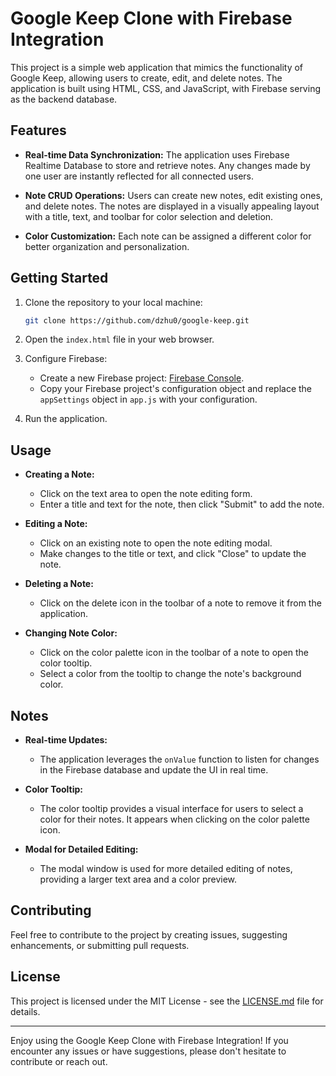 # Google Keep Clone with Firebase Integration

This project is a simple web application that mimics the functionality of Google Keep, allowing users to create, edit, and delete notes. The application is built using HTML, CSS, and JavaScript, with Firebase serving as the backend database.

## Features

- **Real-time Data Synchronization:** The application uses Firebase Realtime Database to store and retrieve notes. Any changes made by one user are instantly reflected for all connected users.

- **Note CRUD Operations:** Users can create new notes, edit existing ones, and delete notes. The notes are displayed in a visually appealing layout with a title, text, and toolbar for color selection and deletion.

- **Color Customization:** Each note can be assigned a different color for better organization and personalization.

## Getting Started

1. Clone the repository to your local machine:

    ```bash
    git clone https://github.com/dzhu0/google-keep.git
    ```

2. Open the `index.html` file in your web browser.

3. Configure Firebase:
    - Create a new Firebase project: [Firebase Console](https://console.firebase.google.com/).
    - Copy your Firebase project's configuration object and replace the `appSettings` object in `app.js` with your configuration.

4. Run the application.

## Usage

- **Creating a Note:**
  - Click on the text area to open the note editing form.
  - Enter a title and text for the note, then click "Submit" to add the note.

- **Editing a Note:**
  - Click on an existing note to open the note editing modal.
  - Make changes to the title or text, and click "Close" to update the note.

- **Deleting a Note:**
  - Click on the delete icon in the toolbar of a note to remove it from the application.

- **Changing Note Color:**
  - Click on the color palette icon in the toolbar of a note to open the color tooltip.
  - Select a color from the tooltip to change the note's background color.

## Notes

- **Real-time Updates:**
  - The application leverages the `onValue` function to listen for changes in the Firebase database and update the UI in real time.

- **Color Tooltip:**
  - The color tooltip provides a visual interface for users to select a color for their notes. It appears when clicking on the color palette icon.

- **Modal for Detailed Editing:**
  - The modal window is used for more detailed editing of notes, providing a larger text area and a color preview.

## Contributing

Feel free to contribute to the project by creating issues, suggesting enhancements, or submitting pull requests.

## License

This project is licensed under the MIT License - see the [LICENSE.md](LICENSE.md) file for details.

---

Enjoy using the Google Keep Clone with Firebase Integration! If you encounter any issues or have suggestions, please don't hesitate to contribute or reach out.
